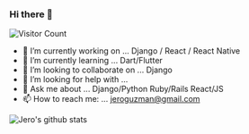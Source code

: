 ### Hi there 👋

<!--
**jeroguzman/jeroguzman** is a ✨ _special_ ✨ repository because its `README.md` (this file) appears on your GitHub profile.-->

![Visitor Count](https://profile-counter.glitch.me/jeroguzman/count.svg)


- 🔭 I’m currently working on ... Django / React / React Native
- 🌱 I’m currently learning ...   Dart/Flutter
- 👯 I’m looking to collaborate on ... Django
- 🤔 I’m looking for help with ...
- 💬 Ask me about ... Django/Python Ruby/Rails React/JS
- 📫 How to reach me: ... jeroguzman@gmail.com


![Jero's github stats](https://github-readme-stats.vercel.app/api?username=jeroguzman&count_private=true)

